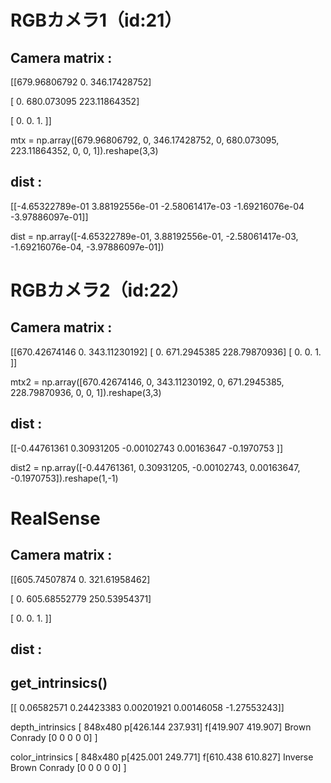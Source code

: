 # RGBカメラ1（id:21）

## Camera matrix :  

[[679.96806792   0.         346.17428752] 

[  0.         680.073095   223.11864352] 

[  0.           0.           1.        ]] 

mtx = np.array([679.96806792, 0, 346.17428752, 0, 680.073095, 223.11864352, 0, 0, 1]).reshape(3,3)

## dist :  

[[-4.65322789e-01  3.88192556e-01 -2.58061417e-03 -1.69216076e-04 -3.97886097e-01]] 

dist = np.array([-4.65322789e-01, 3.88192556e-01, -2.58061417e-03, -1.69216076e-04, -3.97886097e-01])


# RGBカメラ2（id:22）

## Camera matrix :  

[[670.42674146   0.         343.11230192]
 [  0.         671.2945385  228.79870936]
 [  0.           0.           1.        ]]

mtx2 = np.array([670.42674146, 0, 343.11230192, 0, 671.2945385, 228.79870936, 0, 0, 1]).reshape(3,3)

## dist :  

[[-0.44761361  0.30931205 -0.00102743  0.00163647 -0.1970753 ]]

dist2 = np.array([-0.44761361, 0.30931205, -0.00102743, 0.00163647, -0.1970753]).reshape(1,-1)

 

 

# RealSense 

## Camera matrix :  

  

[[605.74507874   0.         321.61958462] 

[  0.         605.68552779 250.53954371] 

[  0.           0.           1.        ]] 

## dist :  

  
## get_intrinsics()
[[ 0.06582571  0.24423383  0.00201921  0.00146058 -1.27553243]] 

depth_intrinsics
[ 848x480  p[426.144 237.931]  f[419.907 419.907]  Brown Conrady [0 0 0 0 0] ]

color_intrinsics
[ 848x480  p[425.001 249.771]  f[610.438 610.827]  Inverse Brown Conrady [0 0 0 0 0] ]


